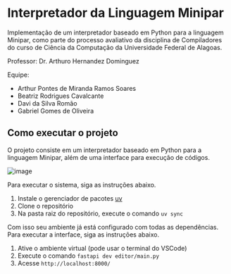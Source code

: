 # Interpretador da Linguagem Minipar
Implementação de um interpretador baseado em Python para a linguagem Minipar, como parte do processo avaliativo da disciplina de Compiladores do curso de Ciência da Computação da Universidade Federal de Alagoas. 

Professor: Dr. Arthuro Hernandez Dominguez

Equipe:
- Arthur Pontes de Miranda Ramos Soares
- Beatriz Rodrigues Cavalcante
- Davi da Silva Romão
- Gabriel Gomes de Oliveira

## Como executar o projeto
O projeto consiste em um interpretador baseado em Python para a linguagem Minipar, além de uma interface para execução de códigos. 

![image](https://github.com/user-attachments/assets/950b65d6-fe9e-40b7-8288-42f8107e7a19)


Para executar o sistema, siga as instruções abaixo.

1. Instale o gerenciador de pacotes [uv](https://docs.astral.sh/uv/getting-started/installation/)
2. Clone o repositório
3. Na pasta raiz do repositório, execute o comando `uv sync`

Com isso seu ambiente já está configurado com todas as dependências. Para executar a interface, siga as instruções abaixo.

1. Ative o ambiente virtual (pode usar o terminal do VSCode)
2. Execute o comando `fastapi dev editor/main.py`
3. Acesse `http://localhost:8000/`


